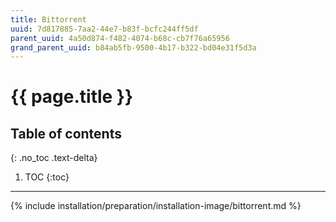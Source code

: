 ```yaml
---
title: Bittorrent
uuid: 7d817885-7aa2-44e7-b83f-bcfc244ff5df
parent_uuid: 4a50d874-f482-4074-b68c-cb7f76a65956
grand_parent_uuid: b84ab5fb-9500-4b17-b322-bd04e31f5d3a
---
```


# {{ page.title }}

## Table of contents
{: .no_toc .text-delta}

1. TOC
{:toc}

---

{% include installation/preparation/installation-image/bittorrent.md %}
